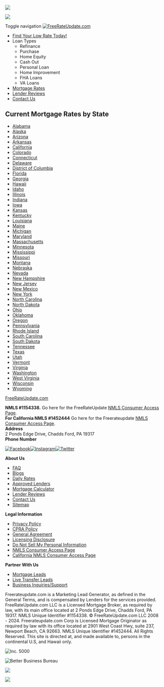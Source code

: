 ![](//bat.bing.com/action/0?ti=5202883&Ver=2)  

![](
			https://www.facebook.com/tr?id=787007714737985&ev=PageView&noscript=1)

Toggle navigation [![FreeRateUpdate.com](/application/views/www/public/assets/img/logo.svg)](https://www.freerateupdate.com/)

* [Find Your Low Rate Today!](https://www.freerateupdate.com/mortgage-rate-finder)
* Loan Types
    * Refinance
    * Purchase
    * Home Equity
    * Cash Out
    * Personal Loan
    * Home Improvement
    * FHA Loans
    * VA Loans
* [Mortgage Rates](https://www.freerateupdate.com/mortgage-rates)
* [Lender Reviews](https://www.freerateupdate.com/lender-reviews)
* [Contact Us](https://www.freerateupdate.com/contact)

Current Mortgage Rates by State
-------------------------------

* [Alabama](https://www.freerateupdate.com/mortgage-rates/al)
* [Alaska](https://www.freerateupdate.com/mortgage-rates/ak)
* [Arizona](https://www.freerateupdate.com/mortgage-rates/az)
* [Arkansas](https://www.freerateupdate.com/mortgage-rates/ar)
* [California](https://www.freerateupdate.com/mortgage-rates/ca)
* [Colorado](https://www.freerateupdate.com/mortgage-rates/co)
* [Connecticut](https://www.freerateupdate.com/mortgage-rates/ct)
* [Delaware](https://www.freerateupdate.com/mortgage-rates/de)
* [District of Columbia](https://www.freerateupdate.com/mortgage-rates/dc)
* [Florida](https://www.freerateupdate.com/mortgage-rates/fl)
* [Georgia](https://www.freerateupdate.com/mortgage-rates/ga)
* [Hawaii](https://www.freerateupdate.com/mortgage-rates/hi)
* [Idaho](https://www.freerateupdate.com/mortgage-rates/id)
* [Illinois](https://www.freerateupdate.com/mortgage-rates/il)
* [Indiana](https://www.freerateupdate.com/mortgage-rates/in)
* [Iowa](https://www.freerateupdate.com/mortgage-rates/ia)
* [Kansas](https://www.freerateupdate.com/mortgage-rates/ks)
* [Kentucky](https://www.freerateupdate.com/mortgage-rates/ky)
* [Louisiana](https://www.freerateupdate.com/mortgage-rates/la)
* [Maine](https://www.freerateupdate.com/mortgage-rates/me)
* [Michigan](https://www.freerateupdate.com/mortgage-rates/mi)
* [Maryland](https://www.freerateupdate.com/mortgage-rates/md)
* [Massachusetts](https://www.freerateupdate.com/mortgage-rates/ma)
* [Minnesota](https://www.freerateupdate.com/mortgage-rates/mn)
* [Mississippi](https://www.freerateupdate.com/mortgage-rates/ms)
* [Missouri](https://www.freerateupdate.com/mortgage-rates/mo)
* [Montana](https://www.freerateupdate.com/mortgage-rates/mt)
* [Nebraska](https://www.freerateupdate.com/mortgage-rates/ne)
* [Nevada](https://www.freerateupdate.com/mortgage-rates/nv)
* [New Hampshire](https://www.freerateupdate.com/mortgage-rates/nh)
* [New Jersey](https://www.freerateupdate.com/mortgage-rates/nj)
* [New Mexico](https://www.freerateupdate.com/mortgage-rates/nm)
* [New York](https://www.freerateupdate.com/mortgage-rates/ny)
* [North Carolina](https://www.freerateupdate.com/mortgage-rates/nc)
* [North Dakota](https://www.freerateupdate.com/mortgage-rates/nd)
* [Ohio](https://www.freerateupdate.com/mortgage-rates/oh)
* [Oklahoma](https://www.freerateupdate.com/mortgage-rates/ok)
* [Oregon](https://www.freerateupdate.com/mortgage-rates/or)
* [Pennsylvania](https://www.freerateupdate.com/mortgage-rates/pa)
* [Rhode Island](https://www.freerateupdate.com/mortgage-rates/ri)
* [South Carolina](https://www.freerateupdate.com/mortgage-rates/sc)
* [South Dakota](https://www.freerateupdate.com/mortgage-rates/sd)
* [Tennessee](https://www.freerateupdate.com/mortgage-rates/tn)
* [Texas](https://www.freerateupdate.com/mortgage-rates/tx)
* [Utah](https://www.freerateupdate.com/mortgage-rates/ut)
* [Vermont](https://www.freerateupdate.com/mortgage-rates/vt)
* [Virginia](https://www.freerateupdate.com/mortgage-rates/va)
* [Washington](https://www.freerateupdate.com/mortgage-rates/wa)
* [West Virginia](https://www.freerateupdate.com/mortgage-rates/wv)
* [Wisconsin](https://www.freerateupdate.com/mortgage-rates/wi)
* [Wyoming](https://www.freerateupdate.com/mortgage-rates/wy)

[FreeRateUpdate.com](https://www.freerateupdate.com/)

**NMLS #1154338.** Go here for the FreeRateUpdate [NMLS Consumer Access Page](http://www.nmlsconsumeraccess.org/EntityDetails.aspx/COMPANY/1154338).  
**For California NMLS #1452444** Go here for the Freerateupdate [NMLS Consumer Access Page](https://www.nmlsconsumeraccess.org/EntityDetails.aspx/COMPANY/1452444).  
**Address**  
2 Ponds Edge Drive, Chadds Ford, PA 19317  
**Phone Number**  

 [![Facebook](/application/views/www/public/assets/img/facebook-outline.png)](https://www.facebook.com/freerateupdate)[![Instagram](/application/views/www/public/assets/img/instagram-outline.png)](https://www.instagram.com/freerateupdate/)[![Twitter](/application/views/www/public/assets/img/twitter-bw.png)](https://twitter.com/freerateupdate)

**About Us**

* [FAQ](https://www.freerateupdate.com/faq)
* [Blogs](https://www.freerateupdate.com/learning-center/blog)
* [Daily Rates](https://www.freerateupdate.com/daily-mortgage-rates)
* [Approved Lenders](https://www.freerateupdate.com/approved-lenders)
* [Mortgage Calculator](https://www.freerateupdate.com/mortgage-calculator)
* [Lender Reviews](https://www.freerateupdate.com/lender-reviews)
* [Contact Us](https://www.freerateupdate.com/contact)
* [Sitemap](https://www.freerateupdate.com/html-sitemap)

**Legal Information**

* [Privacy Policy](https://www.freerateupdate.com/privacy)
* [CPRA Policy](https://www.freerateupdate.com/cpra_policy)
* [General Agreement](https://www.freerateupdate.com/terms)
* [Licensing Disclosure](https://www.freerateupdate.com/licensing_disclosure)
* [Do Not Sell My Personal Information](https://www.freerateupdate.com/do_not_sell)
* [NMLS Consumer Access Page](http://www.nmlsconsumeraccess.org/EntityDetails.aspx/COMPANY/1154338)
* [California NMLS Consumer Access Page](https://www.nmlsconsumeraccess.org/EntityDetails.aspx/COMPANY/1452444)

**Partner With Us**

* [Mortgage Leads](https://www.freerateupdate.com/mortgage-leads)
* [Live Transfer Leads](https://www.freerateupdate.com/live-transfer-leads)
* [Business Inquiries/Support](https://www.freerateupdate.com/partner)

Freerateupdate.com is a Marketing Lead Generator, as defined in the General Terms, and is compensated by Lenders for the services provided. FreeRateUpdate.com LLC is a Licensed Mortgage Broker, as required by law, with its main office located at 2 Ponds Edge Drive, Chadds Ford, PA 19317. NMLS Unique Identifier #1154338. © FreeRateUpdate.com LLC 2008 - 2024. Freerateupdate.com Corp is Licensed Mortgage Originator as required by law with its office located at 2901 West Coast Hwy, suite 237, Newport Beach, CA 92663. NMLS Unique Identifier #1452444. All Rights Reserved. This site is directed at, and made available to, persons in the continental U.S, and Hawaii only.

![Inc. 5000](/application/views/www/public/assets/img/inc-5000-bw.png)

![Better Business Bureau](/application/views/www/public/assets/img/bbb-bw.png)

![](https://dc.ads.linkedin.com/collect/?pid=27558&fmt=gif)

![](//googleads.g.doubleclick.net/pagead/viewthroughconversion/1040949609/?value=0&label=yUDUCOWN8AQQ6cKu8AM&guid=ON&script=0)